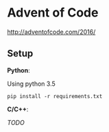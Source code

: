 # Advent of Code

http://adventofcode.com/2016/

## Setup

**Python**:

Using python 3.5

```
pip install -r requirements.txt
```

**C/C++**:

_TODO_

